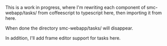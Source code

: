 This is a work in progress, where I'm rewriting each component of smc-webapp/tasks/ from coffeescript to typescript here, then importing it from here.  

When done the directory smc-webapp/tasks/ will disappear.

In addition, I'll add frame editor support for tasks here.